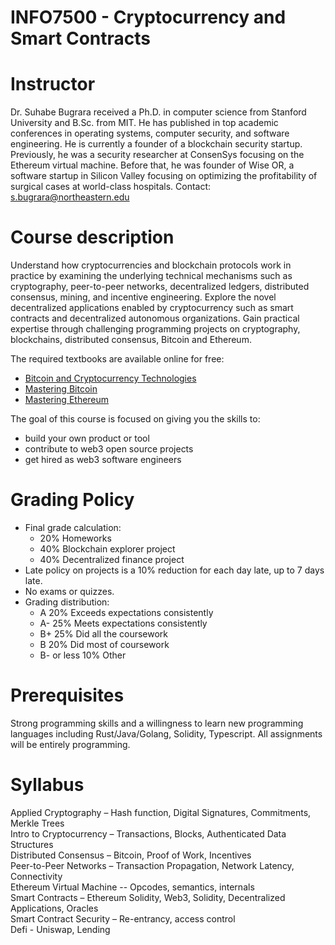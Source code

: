 # INFO7500 \- Cryptocurrency and Smart Contracts 

# Instructor 

Dr. Suhabe Bugrara received a Ph.D. in computer science from Stanford University and B.Sc. from MIT. He has published in top academic conferences in operating systems, computer security, and software engineering. He is currently a founder of a blockchain security startup. Previously, he was a security researcher at ConsenSys focusing on the Ethereum virtual machine. Before that, he was founder of Wise OR, a software startup in Silicon Valley focusing on optimizing the profitability of surgical cases at world-class hospitals. Contact: [s.bugrara@northeastern.edu](mailto:s.bugrara@northeastern.edu) 

# Course description 

Understand how cryptocurrencies and blockchain protocols work in practice by examining the underlying technical  mechanisms such as cryptography, peer-to-peer networks, decentralized ledgers, distributed consensus, mining, and  incentive engineering. Explore the novel decentralized applications enabled by cryptocurrency such as smart contracts  and decentralized autonomous organizations. Gain practical expertise through challenging programming projects on cryptography,  blockchains, distributed consensus, Bitcoin and Ethereum. 

The required textbooks are available online for free:

* [Bitcoin and Cryptocurrency Technologies](http://bit.ly/1Qr0PZI)  
* [Mastering Bitcoin](https://github.com/bitcoinbook/bitcoinbook)  
* [Mastering Ethereum](https://github.com/ethereumbook/ethereumbook)

The goal of this course is focused on giving you the skills to:

* build your own product or tool  
* contribute to web3 open source projects  
* get hired as web3 software engineers

# Grading Policy 

* Final grade calculation:  
  * 20% Homeworks  
  * 40% Blockchain explorer project  
  * 40% Decentralized finance project  
* Late policy on projects is a 10% reduction for each day late, up to 7 days late.  
* No exams or quizzes.   
* Grading distribution:   
  * A		20% 	Exceeds expectations consistently  
  * A-		25% 	Meets expectations consistently  
  * B+ 		25%  	Did all the coursework  
  * B		20%	Did most of coursework  
  * B- or less	10%	Other

# Prerequisites

Strong programming skills and a willingness to learn new programming languages including Rust/Java/Golang, Solidity, Typescript. All assignments will be entirely programming.

# Syllabus 

Applied Cryptography – Hash function, Digital Signatures, Commitments, Merkle Trees  
Intro to Cryptocurrency – Transactions, Blocks, Authenticated Data Structures  
Distributed Consensus – Bitcoin, Proof of Work, Incentives   
Peer-to-Peer Networks – Transaction Propagation, Network Latency, Connectivity   
Ethereum Virtual Machine \-- Opcodes, semantics, internals  
Smart Contracts – Ethereum Solidity, Web3, Solidity, Decentralized Applications, Oracles   
Smart Contract Security – Re-entrancy, access control  
Defi \- Uniswap, Lending